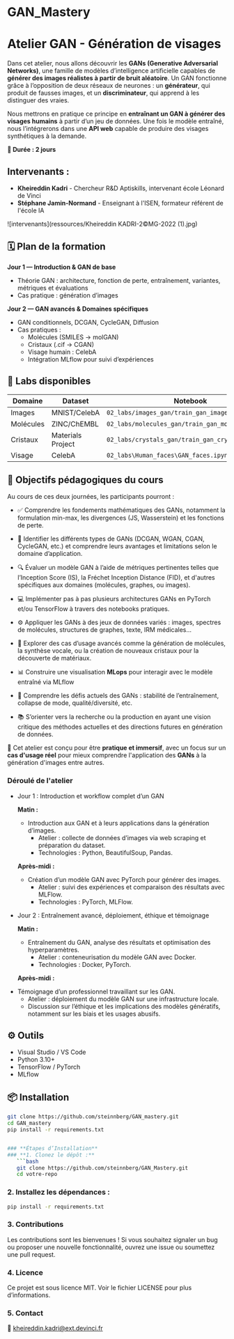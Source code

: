 # GAN_Mastery

# Atelier GAN - Génération de visages

Dans cet atelier, nous allons découvrir les **GANs (Generative Adversarial Networks)**, une famille de modèles d’intelligence artificielle capables de **générer des images réalistes à partir de bruit aléatoire**. Un GAN fonctionne grâce à l’opposition de deux réseaux de neurones : un **générateur**, qui produit de fausses images, et un **discriminateur**, qui apprend à les distinguer des vraies.

Nous mettrons en pratique ce principe en **entraînant un GAN à générer des visages humains** à partir d’un jeu de données. Une fois le modèle entraîné, nous l’intégrerons dans une **API web** capable de produire des visages synthétiques à la demande.



**📅 Durée : 2 jours** 

## **Intervenants :**  
- **Kheireddin Kadri** - Chercheur R&D Aptiskills, intervenant école Léonard de Vinci  
- **Stéphane Jamin-Normand** - Enseignant à l'ISEN, formateur référent de l'école IA

![intervenants](ressources/Kheireddin KADRI-2©MG-2022 (1).jpg)

## 🗓️ Plan de la formation

**Jour 1 — Introduction & GAN de base**
- Théorie GAN : architecture, fonction de perte, entraînement, variantes, métriques et évaluations
- Cas pratique : génération d’images

**Jour 2 — GAN avancés & Domaines spécifiques**
- GAN conditionnels, DCGAN, CycleGAN, Diffusion
- Cas pratiques :
  - Molécules (SMILES → molGAN)
  - Cristaux (.cif → CGAN)
  - Visage humain : CelebA
  - Intégration MLflow pour suivi d’expériences

## 🧪 Labs disponibles

| Domaine      | Dataset         | Notebook                          |
|--------------|-----------------|-----------------------------------|
| Images       | MNIST/CelebA    | `02_labs/images_gan/train_gan_images.ipynb` |
| Molécules    | ZINC/ChEMBL     | `02_labs/molecules_gan/train_gan_molecules.ipynb` |
| Cristaux     | Materials Project | `02_labs/crystals_gan/train_gan_crystals.ipynb` |
| Visage       | CelebA            | `02_labs\Human_faces\GAN_faces.ipynb` |


## 🎯 Objectifs pédagogiques du cours
Au cours de ces deux journées, les participants pourront :

- ✅ Comprendre les fondements mathématiques des GANs, notamment la formulation min-max, les divergences (JS, Wasserstein) et les fonctions de perte.

- 🧠 Identifier les différents types de GANs (DCGAN, WGAN, CGAN, CycleGAN, etc.) et comprendre leurs avantages et limitations selon le domaine d’application.

- 🔍 Évaluer un modèle GAN à l’aide de métriques pertinentes telles que l’Inception Score (IS), la Fréchet Inception Distance (FID), et d'autres spécifiques aux domaines (molécules, graphes, ou images).

- 💻 Implémenter pas à pas plusieurs architectures GANs en PyTorch et/ou TensorFlow à travers des notebooks pratiques.

- ⚙️ Appliquer les GANs à des jeux de données variés : images, spectres de molécules, structures de graphes, texte, IRM médicales…

- 🚀 Explorer des cas d’usage avancés comme la génération de molécules, la synthèse vocale, ou la création de nouveaux cristaux pour la découverte de matériaux.
 
- 📊 Construire une visualisation **MLops** pour interagir avec le modèle entraîné via MLflow 

- 🧩 Comprendre les défis actuels des GANs : stabilité de l’entraînement, collapse de mode, qualité/diversité, etc.

- 📚 S’orienter vers la recherche ou la production en ayant une vision critique des méthodes actuelles et des directions futures en génération de données.


📌 Cet atelier est conçu pour être **pratique et immersif**, avec un focus sur un **cas d'usage réel** pour mieux comprendre l'application des **GANs** à la génération d'images entre autres. 

### Déroulé de l'atelier

- Jour 1 : Introduction et workflow complet d’un GAN

  **Matin :**
  
  * Introduction aux GAN et à leurs applications dans la génération d’images.
    - Atelier : collecte de données d’images via web scraping et préparation du dataset.
    - Technologies : Python, BeautifulSoup, Pandas.

  **Après-midi :**
 
  * Création d’un modèle GAN avec PyTorch pour générer des images.
    - Atelier : suivi des expériences et comparaison des résultats avec MLFlow.
    - Technologies : PyTorch, MLFlow.

- Jour 2 : Entraînement avancé, déploiement, éthique et témoignage

  **Matin :**
  
  * Entraînement du GAN, analyse des résultats et optimisation des hyperparamètres.
    - Atelier : conteneurisation du modèle GAN avec Docker.
    - Technologies : Docker, PyTorch.

  **Après-midi :**

 * Témoignage d’un professionnel travaillant sur les GAN.
    - Atelier : déploiement du modèle GAN sur une infrastructure locale.
    - Discussion sur l’éthique et les implications des modèles génératifs, notamment sur les biais et les usages abusifs.



## ⚙️ Outils

- Visual Studio / VS Code
- Python 3.10+
- TensorFlow / PyTorch
- MLflow

## 📦 Installation

```bash
git clone https://github.com/steinnberg/GAN_mastery.git
cd GAN_mastery
pip install -r requirements.txt


### **Étapes d’Installation**
### **1. Clonez le dépôt :**
   ```bash
   git clone https://github.com/steinnberg/GAN_Mastery.git
   cd votre-repo
  ```

### **2. Installez les dépendances :**
```bash
pip install -r requirements.txt
````



### **3. Contributions**
Les contributions sont les bienvenues !
Si vous souhaitez signaler un bug ou proposer une nouvelle fonctionnalité, ouvrez une issue ou soumettez une pull request.


### **4. Licence**
Ce projet est sous licence MIT. Voir le fichier LICENSE pour plus d’informations.

### **5. Contact**
📧 kheireddin.kadri@ext.devinci.fr

